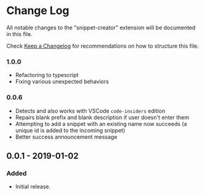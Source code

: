 # Change Log
All notable changes to the "snippet-creator" extension will be documented in this file.

Check [Keep a Changelog](http://keepachangelog.com/) for recommendations on how to structure this file.

### 1.0.0
- Refactoring to typescript
- Fixing various unexpected behaviors

### 0.0.6

- Detects and also works with VSCode `code-insiders` edition
- Repairs blank prefix and blank description if user doesn't enter them
- Attempting to add a snippet with an existing name now succeeds (a unique id is added to the incoming snippet)
- Better success announcement message
  
## 0.0.1 - 2019-01-02
### Added
 - Initial release.